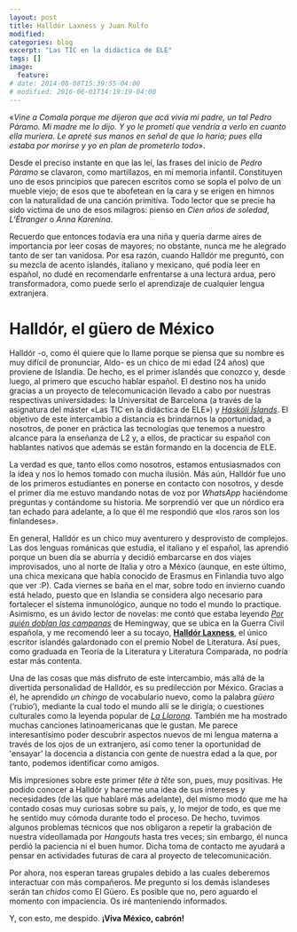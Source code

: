 ```yaml
---
layout: post
title: Halldór Laxness y Juan Rulfo
modified:
categories: blog
excerpt: "Las TIC en la didáctica de ELE"
tags: []
image:
  feature:
# date: 2014-08-08T15:39:55-04:00
# modified: 2016-06-01T14:19:19-04:00
---
```



  «_Vine a Comala porque me dijeron que acá vivía mi padre, un tal Pedro Páramo. Mi madre me lo dijo. Y yo le prometí que vendría a verlo en cuanto ella muriera. Le apreté sus manos en señal de que lo haría; pues ella estaba por morirse y yo en plan de prometerlo todo_».

Desde el preciso instante en que las leí, las frases del inicio de _Pedro Páramo_ se clavaron, como martillazos, en mi memoria infantil. Constituyen uno de esos principios que parecen escritos como se sopla el polvo de un mueble viejo; de esos que te abofetean en la cara y se erigen en himnos con la naturalidad de una canción primitiva. Todo lector que se precie ha sido víctima de uno de esos milagros: pienso en _Cien años de soledad_, _L’Étranger_ o _Anna Karenina_.

Recuerdo que entonces todavía era una niña y quería darme aires de importancia por leer cosas de mayores; no obstante, nunca me he alegrado tanto de ser tan vanidosa. Por esa razón, cuando Halldór me preguntó, con su mezcla de acento islandés, italiano y mexicano, qué podía leer en español, no dudé en recomendarle enfrentarse a una lectura ardua, pero transformadora, como puede serlo el aprendizaje de cualquier lengua extranjera.

# Halldór, el güero de México

Halldór -o, como él quiere que lo llame porque se piensa que su nombre es muy difícil de pronunciar, Aldo- es un chico de mi edad (24 años) que proviene de Islandia. De hecho, es el primer islandés que conozco y, desde luego, al primero que escucho hablar español. El destino nos ha unido gracias a un proyecto de telecomunicación llevado a cabo por nuestras respectivas universidades: la Universitat de Barcelona (a través de la asignatura del máster «Las TIC en la didáctica de ELE») y [_Háskóli Íslands_](http://english.hi.is). El objetivo de este intercambio a distancia es brindarnos la oportunidad, a nosotros, de poner en práctica las tecnologías que tenemos a nuestro alcance para la enseñanza de L2 y, a ellos, de practicar su español con hablantes nativos que además se están formando en la docencia de ELE.

La verdad es que, tanto ellos como nosotros, estamos entusiasmados con la idea y nos lo hemos tomado con mucha ilusión. Más aún, Halldór fue uno de los primeros estudiantes en ponerse en contacto con nosotros, y desde el primer día me estuvo mandando notas de voz por _WhatsApp_ haciéndome preguntas y contándome su historia. Me sorprendió ver que un nórdico era tan echado para adelante, a lo que él me respondió que «los raros son los finlandeses».

En general, Halldór es un chico muy aventurero y desprovisto de complejos. Las dos lenguas románicas que estudia, el italiano y el español, las aprendió porque un buen día se aburría y decidió embarcarse en dos viajes improvisados, uno al norte de Italia y otro a México (aunque, en este último, una chica mexicana que había conocido de Erasmus en Finlandia tuvo algo que ver :P). Cada viernes se baña en el mar, sobre todo en invierno cuando está helado, puesto que en Islandia se considera algo necesario para fortalecer el sistema inmunológico, aunque no todo el mundo lo practique. Asimismo, es un ávido lector de novelas: me contó que estaba leyendo [_Por quién doblan las campanas_](https://es.wikipedia.org/wiki/Por_quién_doblan_las_campanas) de Hemingway, que se ubica en la Guerra Civil española, y me recomendó leer a su tocayo, [**Halldór Laxness**](https://es.wikipedia.org/wiki/Halldór_Laxness), el único escritor islandés galardonado con el premio Nobel de Literatura. Así pues, como graduada en Teoría de la Literatura y Literatura Comparada, no podría estar más contenta.

Una de las cosas que más disfruto de este intercambio, más allá de la divertida personalidad de Halldór, es su predilección por México. Gracias a él, he aprendido _un chingo_ de vocabulario nuevo, como la palabra _güero_ (‘rubio’), mediante la cual todo el mundo allí se le dirigía; o cuestiones culturales como la leyenda popular de [_La Llorona_](https://es.wikipedia.org/wiki/Llorona). También me ha mostrado muchas canciones latinoamericanas que le gustan. Me parece interesantísimo poder descubrir aspectos nuevos de mi lengua materna a través de los ojos de un extranjero, así como tener la oportunidad de 'ensayar' la docencia a distancia con gente de nuestra edad a la que, por tanto, podemos identificar como amigos.

Mis impresiones sobre este primer _tête à tête_ son, pues, muy positivas. He podido conocer a Halldór y hacerme una idea de sus intereses y necesidades (de las que hablaré más adelante), del mismo modo que me ha contado cosas muy curiosas sobre su país, y, lo mejor de todo, es que me he sentido muy cómoda durante todo el proceso. De hecho, tuvimos algunos problemas técnicos que nos obligaron a repetir la grabación de nuestra videollamada por _Hangouts_ hasta tres veces; sin embargo, él nunca perdió la paciencia ni el buen humor. Dicha toma de contacto me ayudará a pensar en actividades futuras de cara al proyecto de telecomunicación.

Por ahora, nos esperan tareas grupales debido a las cuales deberemos interactuar con más compañeros. Me pregunto si los demás islandeses serán tan _chidos_ como El Güero. Es posible que no, pero aguardo el momento con impaciencia. Os iré manteniendo informados.

Y, con esto, me despido. **¡Viva México, cabrón!**
